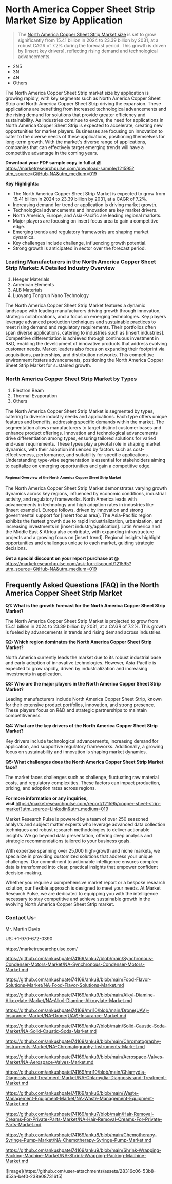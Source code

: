 <h1>North America Copper Sheet Strip Market&nbsp;Size by Application</h1><blockquote><p>The <a href="https://marketresearchpulse.com/download-sample/121595?utm_source=GitHub-NA&amp;utm_medium=019">North America Copper Sheet Strip Market size</a> is set to grow significantly from 15.41 billion in 2024 to 23.39 billion by 2031, at a robust CAGR of 7.2% during the forecast period. This growth is driven by [insert key drivers], reflecting rising demand and technological advancements.</p></blockquote><ul><li>2N5<li> 3N<li> 4N<li> Others</li></ul><p>The North America Copper Sheet Strip market size by application is growing rapidly, with key segments such as North America Copper Sheet Strip and North America Copper Sheet Strip driving the expansion. These applications are benefiting from increased technological advancements and the rising demand for solutions that provide greater efficiency and sustainability. As industries continue to evolve, the need for applications in North America Copper Sheet Strip is expected to accelerate, creating new opportunities for market players. Businesses are focusing on innovation to cater to the diverse needs of these applications, positioning themselves for long-term growth. With the market's diverse range of applications, companies that can effectively target emerging trends will have a competitive advantage in the coming years.</p><p><strong>Download your PDF sample copy in full at @ </strong><a href="https://marketresearchpulse.com/download-sample/121595?utm_source=GitHub-NA&amp;utm_medium=019">https://marketresearchpulse.com/download-sample/121595?utm_source=GitHub-NA&amp;utm_medium=019</a></p><p><strong>Key Highlights: </strong></p><ul><li>The North America Copper Sheet Strip Market is expected to grow from 15.41 billion in 2024 to 23.39 billion by 2031, at a CAGR of 7.2%.</li><li>Increasing demand for trend or application is driving market growth.</li><li>Technological advancements and innovation are key market drivers.</li><li>North America, Europe, and Asia-Pacific are leading regional markets.</li><li>Major players are focusing on insert focus area to gain a competitive edge.</li><li>Emerging trends and regulatory frameworks are shaping market dynamics.</li><li>Key challenges include challenge, influencing growth potential.</li><li>Strong growth is anticipated in sector over the forecast period.</li></ul><h3>Leading Manufacturers in the North America Copper Sheet Strip Market: A Detailed Industry Overview</h3><ol><li>Heeger Materials</li><li>American Elements</li><li>ALB Materials</li><li>Luoyang Tongrun Nano Technology</li></ol><div class="flex max-w-full flex-col flex-grow"><div class="min-h-8 text-message flex w-full flex-col items-end gap-2 whitespace-normal break-words [.text-message+&amp;]:mt-5" dir="auto" data-message-author-role="assistant" data-message-id="fd8432e4-4910-450d-b182-61b7bfb0a01f" data-message-model-slug="gpt-4o"><div class="flex w-full flex-col gap-1 empty:hidden first:pt-[3px]"><div class="markdown prose w-full break-words dark:prose-invert light"><p>The North America Copper Sheet Strip Market features a dynamic landscape with leading manufacturers driving growth through innovation, strategic collaborations, and a focus on emerging technologies. Key players leverage advanced production techniques and sustainable practices to meet rising demand and regulatory requirements. Their portfolios often span diverse applications, catering to industries such as [insert industries]. Competitive differentiation is achieved through continuous investment in R&amp;D, enabling the development of innovative products that address evolving customer needs. Market leaders also focus on expanding their footprint via acquisitions, partnerships, and distribution networks. This competitive environment fosters advancements, positioning the North America Copper Sheet Strip Market for sustained growth.</p></div></div></div></div><h3>North America Copper Sheet Strip Market by Types</h3><ol><li>Electron Beam<li> Thermal Evaporation<li> Others</li></ol><div class="flex max-w-full flex-col flex-grow"><div class="min-h-8 text-message flex w-full flex-col items-end gap-2 whitespace-normal break-words [.text-message+&amp;]:mt-5" dir="auto" data-message-author-role="assistant" data-message-id="084470be-0bb7-4664-bddf-5156b4f41249" data-message-model-slug="gpt-4o-mini"><div class="flex w-full flex-col gap-1 empty:hidden first:pt-[3px]"><div class="markdown prose w-full break-words dark:prose-invert light"><p>The North America Copper Sheet Strip Market is segmented by types, catering to diverse industry needs and applications. Each type offers unique features and benefits, addressing specific demands within the market. The segmentation allows manufacturers to target distinct customer bases and enhance product offerings. Innovation and technological advancements drive differentiation among types, ensuring tailored solutions for varied end-user requirements. These types play a pivotal role in shaping market dynamics, with their adoption influenced by factors such as cost-effectiveness, performance, and suitability for specific applications. Understanding type-wise segmentation is essential for stakeholders aiming to capitalize on emerging opportunities and gain a competitive edge.</p></div></div></div></div><h3><span style="font-size: 11px;">Regional Overview of the North America Copper Sheet Strip Market</span></h3><div class="flex max-w-full flex-col flex-grow"><div class="min-h-8 text-message flex w-full flex-col items-end gap-2 whitespace-normal break-words [.text-message+&amp;]:mt-5" dir="auto" data-message-author-role="assistant" data-message-id="e9038762-ce64-4e30-91c9-9bd413514231" data-message-model-slug="gpt-4o-mini"><div class="flex w-full flex-col gap-1 empty:hidden first:pt-[3px]"><div class="markdown prose w-full break-words dark:prose-invert light"><p>The North America Copper Sheet Strip Market demonstrates varying growth dynamics across key regions, influenced by economic conditions, industrial activity, and regulatory frameworks. North America leads with advancements in technology and high adoption rates in industries like [insert example]. Europe follows, driven by innovation and strong governmental support for [insert focus area]. The Asia-Pacific region exhibits the fastest growth due to rapid industrialization, urbanization, and increasing investments in [insert industry/application]. Latin America and the Middle East &amp; Africa also contribute, with expanding infrastructure projects and a growing focus on [insert trend]. Regional insights highlight opportunities and challenges unique to each market, guiding strategic decisions.</p></div></div></div></div><p><strong>Get a special discount on your report purchase at @ </strong><a href="https://marketresearchpulse.com/ask-for-discount/121595?utm_source=GitHub-NA&amp;utm_medium=019">https://marketresearchpulse.com/ask-for-discount/121595?utm_source=GitHub-NA&amp;utm_medium=019</a></p><h2>Frequently Asked Questions (FAQ) in the North America Copper Sheet Strip Market</h2><p><strong>Q1: What is the growth forecast for the North America Copper Sheet Strip Market?</strong></p><p>The North America Copper Sheet Strip Market is projected to grow from 15.41 billion in 2024 to 23.39 billion by 2031, at a CAGR of 7.2%. This growth is fueled by advancements in trends and rising demand across industries.</p><p><strong>Q2: Which region dominates the North America Copper Sheet Strip Market?</strong></p><p>North America currently leads the market due to its robust industrial base and early adoption of innovative technologies. However, Asia-Pacific is expected to grow rapidly, driven by industrialization and increasing investments in application.</p><p><strong>Q3: Who are the major players in the North America Copper Sheet Strip Market?</strong></p><p>Leading manufacturers include North America Copper Sheet Strip, known for their extensive product portfolios, innovation, and strong presence. These players focus on R&amp;D and strategic partnerships to maintain competitiveness.</p><p><strong>Q4: What are the key drivers of the North America Copper Sheet Strip Market?</strong></p><p>Key drivers include technological advancements, increasing demand for application, and supportive regulatory frameworks. Additionally, a growing focus on sustainability and innovation is shaping market dynamics.</p><p><strong>Q5: What challenges does the North America Copper Sheet Strip Market face?</strong></p><p>The market faces challenges such as challenge, fluctuating raw material costs, and regulatory complexities. These factors can impact production, pricing, and adoption rates across regions.</p><p><strong>For more information or any inquiries, visit&nbsp;</strong><a href="https://marketresearchpulse.com/report/121595/copper-sheet-strip-market?utm_source=Linkedin&utm_medium=019">https://marketresearchpulse.com/report/121595/copper-sheet-strip-market?utm_source=Linkedin&utm_medium=019</a></p><p>Market Research Pulse is powered by a team of over 250 seasoned analysts and subject matter experts who leverage advanced data collection techniques and robust research methodologies to deliver actionable insights. We go beyond data presentation, offering deep analysis and strategic recommendations tailored to your business goals.</p><p>With expertise spanning over 25,000 high-growth and niche markets, we specialize in providing customized solutions that address your unique challenges. Our commitment to actionable intelligence ensures complex data is transformed into clear, practical insights that empower confident decision-making.</p><p>Whether you require a comprehensive market report or a bespoke research solution, our flexible approach is designed to meet your needs. At Market Research Pulse, we are dedicated to equipping you with the intelligence necessary to stay competitive and achieve sustainable growth in the evolving North America Copper Sheet Strip market.</p><h3><strong>Contact Us-</strong></h3><p>Mr. Martin Davis</p><p>US: +1-970-672-0390</p><p>https://marketresearchpulse.com/</p><p><a href="https://github.com/ankushpatel74169/anku7/blob/main/Synchronous-Condenser-Motors-Market/NA-Synchronous-Condenser-Motors-Market.md">https://github.com/ankushpatel74169/anku7/blob/main/Synchronous-Condenser-Motors-Market/NA-Synchronous-Condenser-Motors-Market.md</a></p><p><a href="https://github.com/ankushpatel74169/anku8/blob/main/Food-Flavor-Solutions-Market/NA-Food-Flavor-Solutions-Market.md">https://github.com/ankushpatel74169/anku8/blob/main/Food-Flavor-Solutions-Market/NA-Food-Flavor-Solutions-Market.md</a></p><p><a href="https://github.com/ankushpatel74169/anku9/blob/main/Alkyl-Diamine-Alkoxylate-Market/NA-Alkyl-Diamine-Alkoxylate-Market.md">https://github.com/ankushpatel74169/anku9/blob/main/Alkyl-Diamine-Alkoxylate-Market/NA-Alkyl-Diamine-Alkoxylate-Market.md</a></p><p><a href="https://github.com/ankushpatel74169/mri10/blob/main/Drone(UAV)-Insurance-Market/NA-Drone(UAV)-Insurance-Market.md">https://github.com/ankushpatel74169/mri10/blob/main/Drone(UAV)-Insurance-Market/NA-Drone(UAV)-Insurance-Market.md</a></p><p><a href="https://github.com/ankushpatel74169/anku7/blob/main/Solid-Caustic-Soda-Market/NA-Solid-Caustic-Soda-Market.md">https://github.com/ankushpatel74169/anku7/blob/main/Solid-Caustic-Soda-Market/NA-Solid-Caustic-Soda-Market.md</a></p><p><a href="https://github.com/ankushpatel74169/anku8/blob/main/Chromatography-Instruments-Market/NA-Chromatography-Instruments-Market.md">https://github.com/ankushpatel74169/anku8/blob/main/Chromatography-Instruments-Market/NA-Chromatography-Instruments-Market.md</a></p><p><a href="https://github.com/ankushpatel74169/anku9/blob/main/Aerospace-Valves-Market/NA-Aerospace-Valves-Market.md">https://github.com/ankushpatel74169/anku9/blob/main/Aerospace-Valves-Market/NA-Aerospace-Valves-Market.md</a></p><p><a href="https://github.com/ankushpatel74169/mri10/blob/main/Chlamydia-Diagnosis-and-Treatment-Market/NA-Chlamydia-Diagnosis-and-Treatment-Market.md">https://github.com/ankushpatel74169/mri10/blob/main/Chlamydia-Diagnosis-and-Treatment-Market/NA-Chlamydia-Diagnosis-and-Treatment-Market.md</a></p><p><a href="https://github.com/ankushpatel74169/anku6/blob/main/Waste-Management-Equipment-Market/NA-Waste-Management-Equipment-Market.md">https://github.com/ankushpatel74169/anku6/blob/main/Waste-Management-Equipment-Market/NA-Waste-Management-Equipment-Market.md</a></p><p><a href="https://github.com/ankushpatel74169/anku7/blob/main/Hair-Removal-Creams-For-Private-Parts-Market/NA-Hair-Removal-Creams-For-Private-Parts-Market.md">https://github.com/ankushpatel74169/anku7/blob/main/Hair-Removal-Creams-For-Private-Parts-Market/NA-Hair-Removal-Creams-For-Private-Parts-Market.md</a></p><p><a href="https://github.com/ankushpatel74169/anku8/blob/main/Chemotherapy-Syringe-Pump-Market/NA-Chemotherapy-Syringe-Pump-Market.md">https://github.com/ankushpatel74169/anku8/blob/main/Chemotherapy-Syringe-Pump-Market/NA-Chemotherapy-Syringe-Pump-Market.md</a></p><p><a href="https://github.com/ankushpatel74169/anku9/blob/main/Shrink-Wrapping-Packing-Machine-Market/NA-Shrink-Wrapping-Packing-Machine-Market.md">https://github.com/ankushpatel74169/anku9/blob/main/Shrink-Wrapping-Packing-Machine-Market/NA-Shrink-Wrapping-Packing-Machine-Market.md</a></p>
![image](https://github.com/user-attachments/assets/28316c06-53b8-453a-bef0-238e087316f5)
